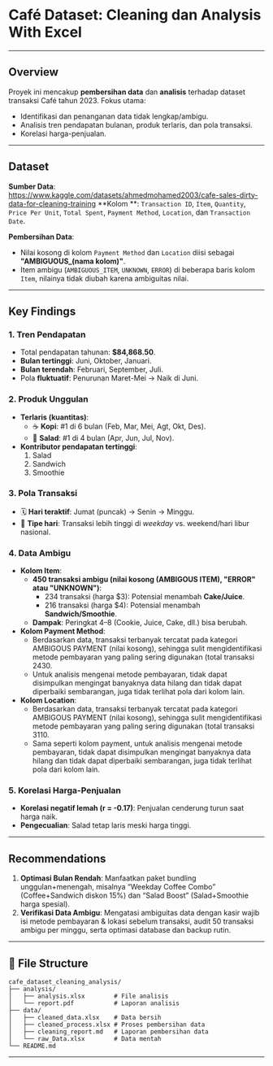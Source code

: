 # Café Dataset: Cleaning dan Analysis With Excel
---

## Overview  
Proyek ini mencakup **pembersihan data** dan **analisis** terhadap dataset transaksi Café tahun 2023. Fokus utama:  
- Identifikasi dan penanganan data tidak lengkap/ambigu.  
- Analisis tren pendapatan bulanan, produk terlaris, dan pola transaksi.  
- Korelasi harga-penjualan.
  
---

## Dataset  
**Sumber Data**: https://www.kaggle.com/datasets/ahmedmohamed2003/cafe-sales-dirty-data-for-cleaning-training
**Kolom **: `Transaction ID`, `Item`, `Quantity`, `Price Per Unit`, `Total Spent`, `Payment Method`, `Location`, dan `Transaction Date`.

**Pembersihan Data**:  
- Nilai kosong di kolom `Payment Method` dan `Location` diisi sebagai **"AMBIGUOUS_(nama kolom)"**.  
- Item ambigu (`AMBIGUOUS_ITEM`, `UNKNOWN`, `ERROR`) di beberapa baris kolom `Item`, nilainya tidak diubah karena ambiguitas nilai.
  
---

## Key Findings  
### 1. **Tren Pendapatan**  
- Total pendapatan tahunan: **\$84,868.50**.  
- **Bulan tertinggi**: Juni, Oktober, Januari.  
- **Bulan terendah**: Februari, September, Juli.  
- Pola **fluktuatif**: Penurunan Maret-Mei → Naik di Juni.  

### 2. **Produk Unggulan**  
- **Terlaris (kuantitas)**:  
  - ☕ **Kopi**: #1 di 6 bulan (Feb, Mar, Mei, Agt, Okt, Des).  
  - 🥗 **Salad**: #1 di 4 bulan (Apr, Jun, Jul, Nov).  
- **Kontributor pendapatan tertinggi**:  
  1. Salad 
  2. Sandwich  
  3. Smoothie  

### 3. **Pola Transaksi**  
- 🗓️ **Hari teraktif**: Jumat (puncak) → Senin → Minggu.  
- 📅 **Tipe hari**: Transaksi lebih tinggi di *weekday* vs. weekend/hari libur nasional.  

### 4. **Data Ambigu** 
- **Kolom Item**:
  - **450 transaksi ambigu (nilai kosong (AMBIGOUS ITEM), "ERROR" atau "UNKNOWN")**:  
    - 234 transaksi (harga \$3): Potensial menambah **Cake/Juice**.  
    - 216 transaksi (harga \$4): Potensial menambah **Sandwich/Smoothie**.  
  - **Dampak**: Peringkat 4–8 (Cookie, Juice, Cake, dll.) bisa berubah.  
- **Kolom Payment Method**:
  - Berdasarkan data, transaksi terbanyak tercatat pada kategori AMBIGOUS PAYMENT (nilai kosong), sehingga sulit mengidentifikasi metode pembayaran yang paling sering digunakan (total transaksi 2430.
  - Untuk analisis mengenai metode pembayaran, tidak dapat disimpulkan mengingat banyaknya data hilang dan tidak dapat diperbaiki sembarangan, juga tidak terlihat pola dari kolom lain.
- **Kolom Location**:
  - Berdasarkan data, transaksi terbanyak tercatat pada kategori AMBIGOUS PAYMENT (nilai kosong), sehingga sulit mengidentifikasi metode pembayaran yang paling sering digunakan (total transaksi 3110.
  - Sama seperti kolom payment, untuk analisis mengenai metode pembayaran, tidak dapat disimpulkan mengingat banyaknya data hilang dan tidak dapat diperbaiki sembarangan, juga tidak terlihat pola dari kolom lain.
  
### 5. **Korelasi Harga-Penjualan**  
- **Korelasi negatif lemah (r = -0.17)**: Penjualan cenderung turun saat harga naik.  
- **Pengecualian**: Salad tetap laris meski harga tinggi.  

---

## Recommendations  
1. **Optimasi Bulan Rendah**: Manfaatkan paket bundling unggulan+menengah, misalnya “Weekday Coffee Combo” (Coffee+Sandwich diskon 15%) dan “Salad Boost” (Salad+Smoothie harga spesial).
2. **Verifikasi Data Ambigu**: Mengatasi ambiguitas data dengan kasir wajib isi metode pembayaran & lokasi sebelum transaksi, audit 50 transaksi ambigu per minggu, serta optimasi database dan backup rutin.

---

## 📂 File Structure
```
cafe_dataset_cleaning_analysis/
├── analysis/
│   ├── analysis.xlsx        # File analisis
│   └── report.pdf           # Laporan analisis 
├── data/
│   ├── cleaned_data.xlsx    # Data bersih
│   ├── cleaned_process.xlsx # Proses pembersihan data
│   ├── cleaning_report.md   # Laporan pembersihan data
│   └── raw_Data.xlsx        # Data mentah
└── README.md           
```


---
